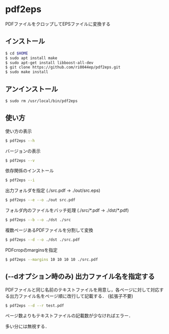 # pdf2eps

PDFファイルをクロップしてEPSファイルに変換する

## インストール

```bash
$ cd $HOME
$ sudo apt install make
$ sudo apt-get install libboost-all-dev
$ git clone https://github.com/ri0044ep/pdf2eps.git
$ sudo make install
```

## アンインストール
```bash
$ sudo rm /usr/local/bin/pdf2eps
```

## 使い方

使い方の表示
```bash
$ pdf2eps --h
```

バージョンの表示
```bash
$ pdf2eps --v
```

依存関係のインストール
```bash
$ pdf2eps --i
```

出力フォルダを指定 (./src.pdf -> ./out/src.eps)
```bash
$ pdf2eps --e --o ./out src.pdf
```

フォルダ内のファイルをバッチ処理 (./src/\*.pdf -> ./dst/\*.pdf)
```bash
$ pdf2eps --b --o ./dst ./src
```

複数ページあるPDFファイルを分割して変換
```bash
$ pdf2eps --d --o ./dst ./src.pdf
```

PDFcropのmarginsを指定
```bash
$ pdf2eps --margins 10 10 10 10 ./src.pdf
```

## (--dオプション時のみ) 出力ファイル名を指定する

PDFファイルと同じ名前のテキストファイルを用意し，各ページに対して対応する出力ファイル名をページ順に改行して記載する． (拡張子不要)
```bash
$ pdf2eps --d --r test.pdf
```

ページ数よりもテキストファイルの記載数が少なければエラー．

多い分には無視する．
